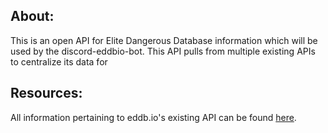 ## About:

This is an open API for Elite Dangerous Database information which will be used by the discord-eddbio-bot. This API pulls from multiple existing APIs to centralize its data for

## Resources:

All information pertaining to eddb.io's existing API can be found <a href="https://eddb.io/api">here</a>.
